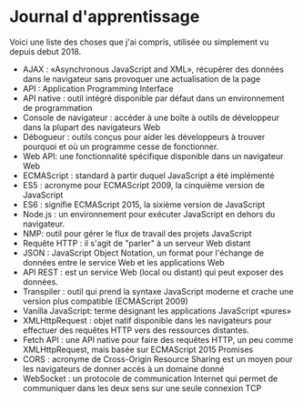 # Journal d'apprentissage

Voici une liste des choses que j'ai compris, utilisée ou simplement vu depuis debut 2018.

- AJAX : «Asynchronous JavaScript and XML», récupérer des données dans le navigateur sans provoquer une actualisation de la page
- API : Application Programming Interface
- API native : outil intégré disponible par défaut dans un environnement de programmation
- Console de navigateur : accéder à une boîte à outils de développeur dans la plupart des navigateurs Web
- Débogueur : outils conçus pour aider les développeurs à trouver pourquoi et où un programme cesse de fonctionner.
- Web API: une fonctionnalité spécifique disponible dans un navigateur Web
- ECMAScript :  standard à partir duquel JavaScript a été implémenté
- ES5 : acronyme pour ECMAScript 2009, la cinquième version de JavaScript
- ES6 : signifie ECMAScript 2015, la sixième version de JavaScript
- Node.js : un environnement pour exécuter JavaScript en dehors du navigateur.
- NMP: outil pour gérer le flux de travail des projets JavaScript
- Requête HTTP : il s'agit de "parler" à un serveur Web distant
- JSON : JavaScript Object Notation, un format pour l'échange de données entre le service Web et les applications Web
- API REST : est un service Web (local ou distant) qui peut exposer des données. 
- Transpiler : outil qui prend la syntaxe JavaScript moderne et crache une version plus compatible (ECMAScript 2009)
- Vanilla JavaScript: terme désignant les applications JavaScript «pures»
- XMLHttpRequest : objet natif disponible dans les navigateurs pour effectuer des requêtes HTTP vers des ressources distantes.
- Fetch API : une API native pour faire des requêtes HTTP, un peu comme XMLHttpRequest, mais basée sur ECMAScript 2015 Promises
- CORS : acronyme de Cross-Origin Resource Sharing est un moyen pour les navigateurs de donner accès à un domaine donné
- WebSocket : un protocole de communication Internet qui permet de communiquer dans les deux sens sur une seule connexion TCP

